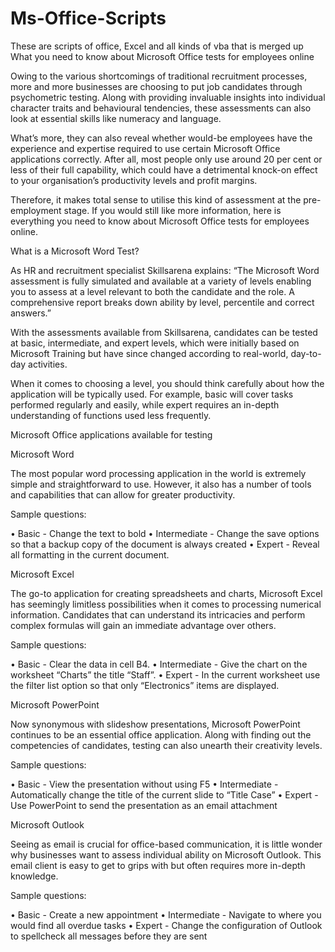 # Ms-Office-Scripts
These are scripts of office, Excel and all kinds of vba that is merged up
What you need to know about Microsoft Office tests for employees online

Owing to the various shortcomings of traditional recruitment processes, more and more businesses are choosing to put job candidates through psychometric testing. Along with providing invaluable insights into individual character traits and behavioural tendencies, these assessments can also look at essential skills like numeracy and language.

What’s more, they can also reveal whether would-be employees have the experience and expertise required to use certain Microsoft Office applications correctly. After all, most people only use around 20 per cent or less of their full capability, which could have a detrimental knock-on effect to your organisation’s productivity levels and profit margins. 

Therefore, it makes total sense to utilise this kind of assessment at the pre-employment stage. If you would still like more information, here is everything you need to know about Microsoft Office tests for employees online. 

What is a Microsoft Word Test?

As HR and recruitment specialist Skillsarena explains: “The Microsoft Word assessment is fully simulated and available at a variety of levels enabling you to assess at a level relevant to both the candidate and the role. A comprehensive report breaks down ability by level, percentile and correct answers.”

With the assessments available from Skillsarena, candidates can be tested at basic, intermediate, and expert levels, which were initially based on Microsoft Training but have since changed according to real-world, day-to-day activities. 

When it comes to choosing a level, you should think carefully about how the application will be typically used. For example, basic will cover tasks performed regularly and easily, while expert requires an in-depth understanding of functions used less frequently.

Microsoft Office applications available for testing

Microsoft Word

The most popular word processing application in the world is extremely simple and straightforward to use. However, it also has a number of tools and capabilities that can allow for greater productivity. 

Sample questions:

•	Basic - Change the text to bold
•	Intermediate - Change the save options so that a backup copy of the document is always created
•	Expert - Reveal all formatting in the current document.

Microsoft Excel

The go-to application for creating spreadsheets and charts, Microsoft Excel has seemingly limitless possibilities when it comes to processing numerical information. Candidates that can understand its intricacies and perform complex formulas will gain an immediate advantage over others. 

Sample questions:

•	Basic - Clear the data in cell B4.
•	Intermediate - Give the chart on the worksheet “Charts” the title “Staff”.
•	Expert - In the current worksheet use the filter list option so that only “Electronics” items are displayed.

Microsoft PowerPoint

Now synonymous with slideshow presentations, Microsoft PowerPoint continues to be an essential office application. Along with finding out the competencies of candidates, testing can also unearth their creativity levels.

Sample questions:

•	Basic - View the presentation without using F5
•	Intermediate - Automatically change the title of the current slide to “Title Case”
•	Expert - Use PowerPoint to send the presentation as an email attachment

Microsoft Outlook

Seeing as email is crucial for office-based communication, it is little wonder why businesses want to assess individual ability on Microsoft Outlook. This email client is easy to get to grips with but often requires more in-depth knowledge.

Sample questions:

•	Basic - Create a new appointment
•	Intermediate - Navigate to where you would find all overdue tasks
•	Expert - Change the configuration of Outlook to spellcheck all messages before they are sent
